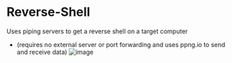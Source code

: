 # Reverse-Shell
Uses piping servers to get a reverse shell on a target computer 
- (requires no external server or port forwarding and uses ppng.io to send and receive data)
![image](https://github.com/4lpine/Reverse-Shell/assets/112321074/e5878464-9fe0-4649-927e-0b91943cd362)
